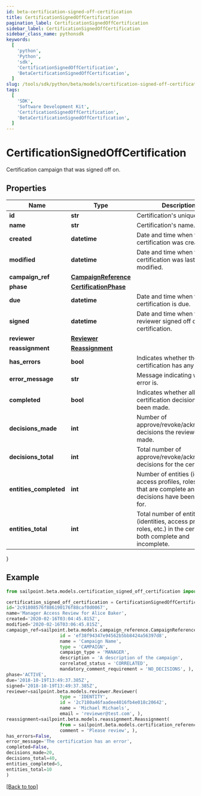 ```yaml
---
id: beta-certification-signed-off-certification
title: CertificationSignedOffCertification
pagination_label: CertificationSignedOffCertification
sidebar_label: CertificationSignedOffCertification
sidebar_class_name: pythonsdk
keywords:
  [
    'python',
    'Python',
    'sdk',
    'CertificationSignedOffCertification',
    'BetaCertificationSignedOffCertification',
  ]
slug: /tools/sdk/python/beta/models/certification-signed-off-certification
tags:
  [
    'SDK',
    'Software Development Kit',
    'CertificationSignedOffCertification',
    'BetaCertificationSignedOffCertification',
  ]
---
```


# CertificationSignedOffCertification

Certification campaign that was signed off on.

## Properties

| Name | Type | Description | Notes |
| --- | --- | --- | --- |
| **id** | **str** | Certification's unique ID. | [required] |
| **name** | **str** | Certification's name. | [required] |
| **created** | **datetime** | Date and time when the certification was created. | [required] |
| **modified** | **datetime** | Date and time when the certification was last modified. | [optional] |
| **campaign_ref** | [**CampaignReference**](campaign-reference) |  | [required] |
| **phase** | [**CertificationPhase**](certification-phase) |  | [required] |
| **due** | **datetime** | Date and time when the certification is due. | [required] |
| **signed** | **datetime** | Date and time when the reviewer signed off on the certification. | [required] |
| **reviewer** | [**Reviewer**](reviewer) |  | [required] |
| **reassignment** | [**Reassignment**](reassignment) |  | [optional] |
| **has_errors** | **bool** | Indicates whether the certification has any errors. | [required] |
| **error_message** | **str** | Message indicating what the error is. | [optional] |
| **completed** | **bool** | Indicates whether all certification decisions have been made. | [required] |
| **decisions_made** | **int** | Number of approve/revoke/acknowledge decisions the reviewer has made. | [required] |
| **decisions_total** | **int** | Total number of approve/revoke/acknowledge decisions for the certification. | [required] |
| **entities_completed** | **int** | Number of entities (identities, access profiles, roles, etc.) that are complete and all decisions have been made for. | [required] |
| **entities_total** | **int** | Total number of entities (identities, access profiles, roles, etc.) in the certification, both complete and incomplete. | [required] |

}

## Example

```python
from sailpoint.beta.models.certification_signed_off_certification import CertificationSignedOffCertification

certification_signed_off_certification = CertificationSignedOffCertification(
id='2c91808576f886190176f88caf0d0067',
name='Manager Access Review for Alice Baker',
created='2020-02-16T03:04:45.815Z',
modified='2020-02-16T03:06:45.815Z',
campaign_ref=sailpoint.beta.models.campaign_reference.CampaignReference(
                    id = 'ef38f94347e94562b5bb8424a56397d8',
                    name = 'Campaign Name',
                    type = 'CAMPAIGN',
                    campaign_type = 'MANAGER',
                    description = 'A description of the campaign',
                    correlated_status = 'CORRELATED',
                    mandatory_comment_requirement = 'NO_DECISIONS', ),
phase='ACTIVE',
due='2018-10-19T13:49:37.385Z',
signed='2018-10-19T13:49:37.385Z',
reviewer=sailpoint.beta.models.reviewer.Reviewer(
                    type = 'IDENTITY',
                    id = '2c7180a46faadee4016fb4e018c20642',
                    name = 'Michael Michaels',
                    email = 'reviewer@test.com', ),
reassignment=sailpoint.beta.models.reassignment.Reassignment(
                    from = sailpoint.beta.models.certification_reference.CertificationReference(),
                    comment = 'Please review', ),
has_errors=False,
error_message='The certification has an error',
completed=False,
decisions_made=20,
decisions_total=40,
entities_completed=5,
entities_total=10
)

```

[[Back to top]](#)
